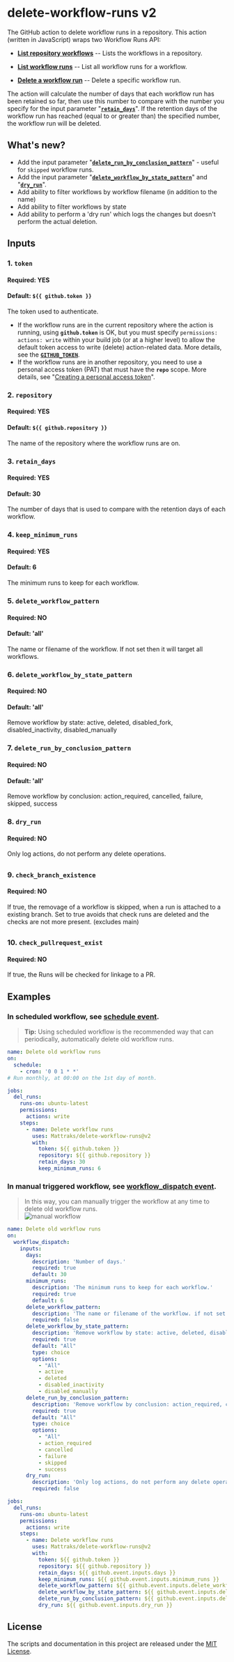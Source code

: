# delete-workflow-runs v2
The GitHub action to delete workflow runs in a repository. This action (written in JavaScript) wraps two Workflow Runs API:
* [**List repository workflows**](https://docs.github.com/en/free-pro-team@latest/rest/reference/actions#list-repository-workflows) -- Lists the workflows in a repository.

* [**List workflow runs**](https://docs.github.com/en/free-pro-team@latest/rest/reference/actions#list-workflow-runs) -- List all workflow runs for a workflow.

* [**Delete a workflow run**](https://docs.github.com/en/free-pro-team@latest/rest/reference/actions#delete-a-workflow-run) -- Delete a specific workflow run.

The action will calculate the number of days that each workflow run has been retained so far, then use this number to compare with the number you specify for the input parameter "[**`retain_days`**](#3-retain_days)". If the retention days of the workflow run has reached (equal to or greater than) the specified number, the workflow run will be deleted.

## What's new?
* Add the input parameter "[**`delete_run_by_conclusion_pattern`**](#7-delete_run_by_conclusion_pattern)" - useful for `skipped` workflow runs.
* Add the input parameter "[**`delete_workflow_by_state_pattern`**](#6-delete_workflow_by_state_pattern)" and "[**`dry_run`**](#8-dry_run)".
* Add ability to filter workflows by workflow filename (in addition to the name)
* Add ability to filter workflows by state
* Add ability to perform a 'dry run' which logs the changes but doesn't perform the actual deletion.
##

## Inputs
### 1. `token`
#### Required: YES
#### Default: `${{ github.token }}`
The token used to authenticate.
* If the workflow runs are in the current repository where the action is running, using **`github.token`** is OK, but you must specify `permissions: actions: write` within your build job (or at a higher level) to allow the default token access to write (delete) action-related data. More details, see the [**`GITHUB_TOKEN`**](https://docs.github.com/en/free-pro-team@latest/actions/reference/authentication-in-a-workflow).
* If the workflow runs are in another repository, you need to use a personal access token (PAT) that must have the **`repo`** scope. More details, see "[Creating a personal access token](https://docs.github.com/en/free-pro-team@latest/github/authenticating-to-github/creating-a-personal-access-token)".

### 2. `repository`
#### Required: YES
#### Default: `${{ github.repository }}`
The name of the repository where the workflow runs are on.

### 3. `retain_days`
#### Required: YES
#### Default: 30
The number of days that is used to compare with the retention days of each workflow.

### 4. `keep_minimum_runs`
#### Required: YES
#### Default: 6
The minimum runs to keep for each workflow.

### 5. `delete_workflow_pattern`
#### Required: NO
#### Default: 'all'
The name or filename of the workflow. If not set then it will target all workflows.

### 6. `delete_workflow_by_state_pattern`
#### Required: NO
#### Default: 'all'
Remove workflow by state: active, deleted, disabled_fork, disabled_inactivity, disabled_manually

### 7. `delete_run_by_conclusion_pattern`
#### Required: NO
#### Default: 'all'
Remove workflow by conclusion: action_required, cancelled, failure, skipped, success

### 8. `dry_run`
#### Required: NO
Only log actions, do not perform any delete operations.
##

### 9. `check_branch_existence`
#### Required: NO
If true, the removage of a workflow is skipped, when a run is attached to a existing branch. Set to true avoids that check runs are deleted and the checks are not more present. (excludes main)
##

### 10. `check_pullrequest_exist`
#### Required: NO
If true, the Runs will be checked for linkage to a PR.
##


## Examples
### In scheduled workflow, see [schedule event](https://docs.github.com/en/free-pro-team@latest/actions/reference/events-that-trigger-workflows#schedule).
> **Tip:** Using scheduled workflow is the recommended way that can periodically, automatically delete old workflow runs.
```yaml
name: Delete old workflow runs
on:
  schedule:
    - cron: '0 0 1 * *'
# Run monthly, at 00:00 on the 1st day of month.

jobs:
  del_runs:
    runs-on: ubuntu-latest
    permissions:
      actions: write
    steps:
      - name: Delete workflow runs
        uses: Mattraks/delete-workflow-runs@v2
        with:
          token: ${{ github.token }}
          repository: ${{ github.repository }}
          retain_days: 30
          keep_minimum_runs: 6
```

### In manual triggered workflow, see [workflow_dispatch event](https://docs.github.com/en/free-pro-team@latest/actions/reference/events-that-trigger-workflows#workflow_dispatch).
> In this way, you can manually trigger the workflow at any time to delete old workflow runs. <br/>
![manual workflow](img/example.PNG)
```yaml
name: Delete old workflow runs
on:
  workflow_dispatch:
    inputs:
      days:
        description: 'Number of days.'
        required: true
        default: 30
      minimum_runs:
        description: 'The minimum runs to keep for each workflow.'
        required: true
        default: 6
      delete_workflow_pattern:
        description: 'The name or filename of the workflow. if not set then it will target all workflows.'
        required: false
      delete_workflow_by_state_pattern:
        description: 'Remove workflow by state: active, deleted, disabled_fork, disabled_inactivity, disabled_manually'
        required: true
        default: "All"
        type: choice
        options:
          - "All"
          - active
          - deleted
          - disabled_inactivity
          - disabled_manually
      delete_run_by_conclusion_pattern:
        description: 'Remove workflow by conclusion: action_required, cancelled, failure, skipped, success'
        required: true
        default: "All"
        type: choice
        options:
          - "All"
          - action_required
          - cancelled
          - failure
          - skipped
          - success
      dry_run:
        description: 'Only log actions, do not perform any delete operations.'
        required: false

jobs:
  del_runs:
    runs-on: ubuntu-latest
    permissions:
      actions: write
    steps:
      - name: Delete workflow runs
        uses: Mattraks/delete-workflow-runs@v2
        with:
          token: ${{ github.token }}
          repository: ${{ github.repository }}
          retain_days: ${{ github.event.inputs.days }}
          keep_minimum_runs: ${{ github.event.inputs.minimum_runs }}
          delete_workflow_pattern: ${{ github.event.inputs.delete_workflow_pattern }}
          delete_workflow_by_state_pattern: ${{ github.event.inputs.delete_workflow_by_state_pattern }}
          delete_run_by_conclusion_pattern: ${{ github.event.inputs.delete_run_by_conclusion_pattern }}
          dry_run: ${{ github.event.inputs.dry_run }}
```
##

## License
The scripts and documentation in this project are released under the [MIT License](LICENSE).
##
